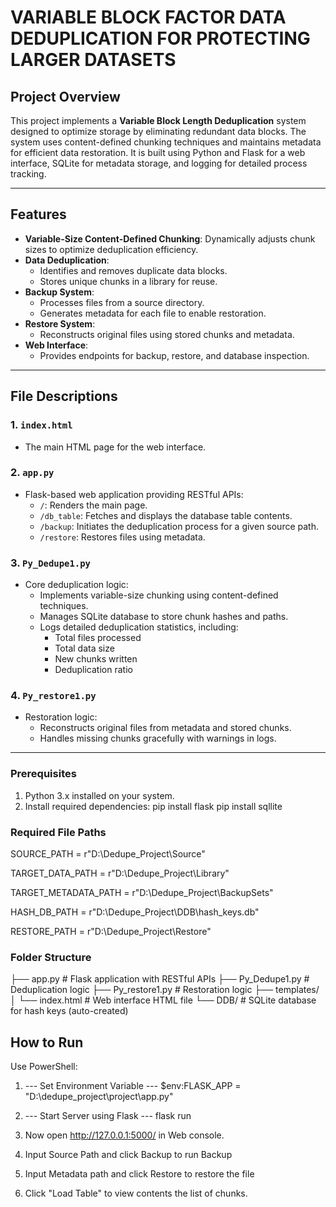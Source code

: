 # VARIABLE BLOCK FACTOR DATA DEDUPLICATION FOR PROTECTING LARGER DATASETS

## Project Overview
This project implements a **Variable Block Length Deduplication** system designed to optimize storage by eliminating redundant data blocks. The system uses content-defined chunking techniques and maintains metadata for efficient data restoration. It is built using Python and Flask for a web interface, SQLite for metadata storage, and logging for detailed process tracking.

---

## Features
- **Variable-Size Content-Defined Chunking**: Dynamically adjusts chunk sizes to optimize deduplication efficiency.
- **Data Deduplication**:
  - Identifies and removes duplicate data blocks.
  - Stores unique chunks in a library for reuse.
- **Backup System**:
  - Processes files from a source directory.
  - Generates metadata for each file to enable restoration.
- **Restore System**:
  - Reconstructs original files using stored chunks and metadata.
- **Web Interface**:
  - Provides endpoints for backup, restore, and database inspection.

---

## File Descriptions
### 1. `index.html`
- The main HTML page for the web interface.

### 2. `app.py`
- Flask-based web application providing RESTful APIs:
  - `/`: Renders the main page.
  - `/db_table`: Fetches and displays the database table contents.
  - `/backup`: Initiates the deduplication process for a given source path.
  - `/restore`: Restores files using metadata.

### 3. `Py_Dedupe1.py`
- Core deduplication logic:
  - Implements variable-size chunking using content-defined techniques.
  - Manages SQLite database to store chunk hashes and paths.
  - Logs detailed deduplication statistics, including:
    - Total files processed
    - Total data size
    - New chunks written
    - Deduplication ratio

### 4. `Py_restore1.py`
- Restoration logic:
  - Reconstructs original files from metadata and stored chunks.
  - Handles missing chunks gracefully with warnings in logs.

---


### Prerequisites
1. Python 3.x installed on your system.
2. Install required dependencies:
pip install flask
pip install sqllite

### Required File Paths
SOURCE_PATH = r"D:\Dedupe_Project\Source"

TARGET_DATA_PATH = r"D:\Dedupe_Project\Library"

TARGET_METADATA_PATH = r"D:\Dedupe_Project\BackupSets"

HASH_DB_PATH = r"D:\Dedupe_Project\DDB\hash_keys.db"

RESTORE_PATH = r"D:\Dedupe_Project\Restore"

### Folder Structure
├── app.py # Flask application with RESTful APIs
├── Py_Dedupe1.py # Deduplication logic
├── Py_restore1.py # Restoration logic
├── templates/
│ └── index.html # Web interface HTML file
└── DDB/ # SQLite database for hash keys (auto-created)

## How to Run
Use PowerShell:

1. --- Set Environment Variable ---
$env:FLASK_APP = "D:\dedupe_project\project\app.py"

2. --- Start Server using Flask ---
flask run

3. Now open http://127.0.0.1:5000/ in Web console.

4. Input Source Path and click Backup to run Backup

5. Input Metadata path and click Restore to restore the file

6. Click "Load Table" to view contents the list of chunks.
